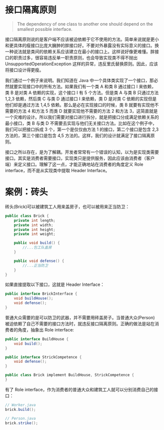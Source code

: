 # 接口隔离原则

> The dependency of one class to another one should depend on the smallest possible interface.

接口隔离原则说的是客户端不应该被迫依赖于它不使用的方法。简单来说就是更小和更具体的瘦接口比庞大臃肿的胖接口好。不要对外暴露没有实际意义的接口。换一种说法就是类间的依赖关系应该建立在最小的接口上。这样说好像更难懂。胖接口的职责过多，很容易违反单一职责原则，也会导致实现类不得不抛出 UnsupportedOperationException 这样的异常，违反里氏替换原则。因此，应该将接口设计得更瘦。

我们通过一个例子来说明。我们知道在 Java 中一个具体类实现了一个接口，那必然就要实现接口中的所有方法。如果我们有一个类 A 和类 B 通过接口 I 来依赖，类 B 是对类 A 依赖的实现，这个接口 I 有 5 个方法。但是类 A 与类 B 只通过方法 1,2,3 依赖，然后类 C 与类 D 通过接口 I 来依赖，类 D 是对类 C 依赖的实现但是他们却是通过方法 1,4,5 依赖。那么是必在实现接口的时候，类 B 就要有实现他不需要的方法 4 和方法 5 而类 D 就要实现他不需要的方法 2 和方法 3，这简直就是一个灾难的设计。所以我们需要对接口进行拆分，就是把接口分成满足依赖关系的最小接口，类 B 与类 D 不需要去实现与他们无关接口方法。比如在这个例子中，我们可以把接口拆成 3 个，第一个是仅仅由方法 1 的接口，第二个接口是包含 2,3 方法的，第三个接口是包含 4,5 方法的。这样，我们的设计就满足了接口隔离原则。

接口之所以存在，是为了解耦。开发者常常有一个错误的认知，以为是实现类需要接口。其实是消费者需要接口，实现类只是提供服务，因此应该由消费者（客户端）来定义接口。理解了这一点，才能正确地站在消费者的角度定义 Role interface，而不是从实现类中提取 Header Interface。

# 案例：砖头

砖头(Brick)可以被建筑工人用来盖房子，也可以被用来正当防卫：

```java
public class Brick {
    private int length;
    private int width;
    private int height;
    private int weight;

    public void build() {
        //...包工队盖房
    }

    public void defense() {
        //...正当防卫
    }
}
```

如果直接提取以下接口，这就是 Header Interface：

```java
public interface BrickInterface {
    void buildHouse();
    void defense();
}
```

普通大众需要的是可以防卫的武器，并不需要用砖盖房子。当普通大众(Person)被迫依赖了自己不需要的接口方法时，就违反接口隔离原则。正确的做法是站在消费者的角度，抽象出 Role interface:

```java
public interface BuildHouse {
    void build();
}

public interface StrickCompetence {
    void defense();
}

public class Brick implement BuildHouse, StrickCompetence {
}
```

有了 Role interface，作为消费者的普通大众和建筑工人就可以分别消费自己的接口：

```java
// Worker.java
brick.build();

// Person.java
brick.strike();
```
